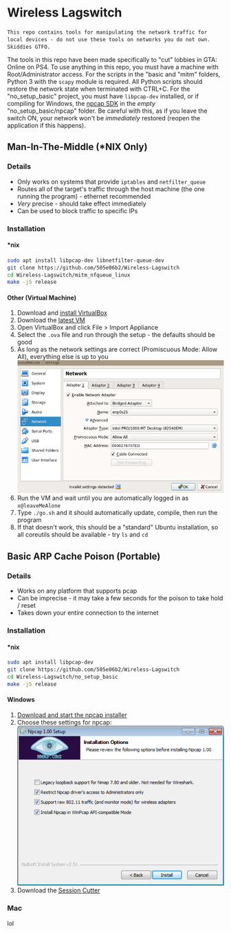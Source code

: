 # Wireless Lagswitch
``This repo contains tools for manipulating the network traffic for local devices - do not use these tools on networks you do not own. Skiddies GTFO.``

The tools in this repo have been made specifically to "cut" lobbies in GTA: Online on PS4. To use anything in this repo, you must have a machine with Root/Administrator access. For the scripts in the "basic and "mitm" folders, Python 3 with the `scapy` module is required. All Python scripts should restore the network state when terminated with CTRL+C. For the "no_setup_basic" project, you must have `libpcap-dev` installed, or if compiling for Windows, the [npcap SDK](https://nmap.org/npcap/) in the *empty* "no_setup_basic/npcap" folder. Be careful with this, as if you leave the switch ON, your network won't be *immediately* restored (reopen the application if this happens).

## Man-In-The-Middle (\*NIX Only)
### Details
* Only works on systems that provide `iptables` and `netfilter_queue`
* Routes all of the target's traffic through the host machine (the one running the program) - ethernet recommended
* *Very* precise - should take effect immediately
* Can be used to block traffic to specific IPs

### Installation
#### \*nix
```bash
sudo apt install libpcap-dev libnetfilter-queue-dev
git clone https://github.com/505e06b2/Wireless-Lagswitch
cd Wireless-Lagswitch/mitm_nfqueue_linux
make -j5 release
```

#### Other (Virtual Machine)
1. Download and [install VirtualBox](https://www.virtualbox.org)
2. Download the [latest VM](https://github.com/505e06b2/Wireless-Lagswitch/releases)
3. Open VirtualBox and click File > Import Appliance
4. Select the `.ova` file and run through the setup - the defaults should be good
5. As long as the network settings are correct (Promiscuous Mode: Allow All), everything else is up to you
![](https://raw.githubusercontent.com/505e06b2/Wireless-Lagswitch/master/mitm_nfqueue_linux/virtualbox_network.png)
6. Run the VM and wait until you are automatically logged in as `x@leaveMeAlone`
7. Type `./go.sh` and it should automatically update, compile, then run the program
8. If that doesn't work, this should be a "standard" Ubuntu installation, so all coreutils should be available - try `ls` and `cd`

## Basic ARP Cache Poison (Portable)
### Details
* Works on any platform that supports pcap
* Can be imprecise - it may take a few seconds for the poison to take hold / reset
* Takes down your entire connection to the internet

### Installation
#### \*nix
```bash
sudo apt install libpcap-dev
git clone https://github.com/505e06b2/Wireless-Lagswitch
cd Wireless-Lagswitch/no_setup_basic
make -j5 release
```

#### Windows
1. [Download and start the npcap installer](https://nmap.org/npcap/)
2. Choose these settings for npcap:
 ![](https://raw.githubusercontent.com/505e06b2/Wireless-Lagswitch/master/no_setup_basic/npcap_1_00_setup.png)
 3. Download the [Session Cutter](https://github.com/505e06b2/Wireless-Lagswitch/releases)

### Mac
lol
